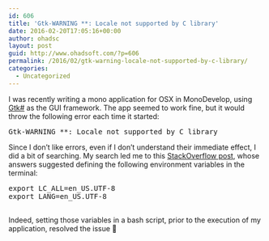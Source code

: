 ```yaml
---
id: 606
title: 'Gtk-WARNING **: Locale not supported by C library'
date: 2016-02-20T17:05:16+00:00
author: ohadsc
layout: post
guid: http://www.ohadsoft.com/?p=606
permalink: /2016/02/gtk-warning-locale-not-supported-by-c-library/
categories:
  - Uncategorized
---
```

I was recently writing a mono application for OSX in MonoDevelop, using [Gtk#](http://www.mono-project.com/docs/gui/gtksharp/) as the GUI framework. The app seemed to work fine, but it would throw the following error each time it started:

<pre class="brush: plain; title: ; notranslate" title="">Gtk-WARNING **: Locale not supported by C library</pre>

Since I don&#8217;t like errors, even if I don&#8217;t understand their immediate effect, I did a bit of searching. My search led me to this [StackOverflow post](http://stackoverflow.com/questions/7165108/in-osx-lion-lang-is-not-set-to-utf8-how-fix), whose answers suggested defining the following environment variables in the terminal:

<pre class="brush: plain; title: ; notranslate" title="">export LC_ALL=en_US.UTF-8
export LANG=en_US.UTF-8

</pre>

Indeed, setting those variables in a bash script, prior to the execution of my application, resolved the issue 🙂